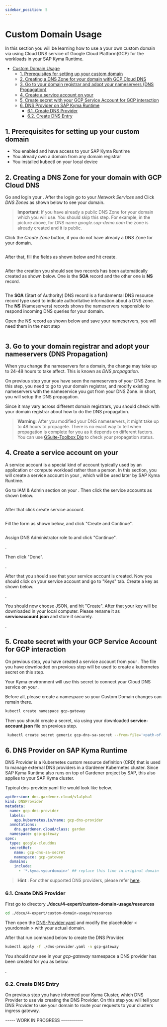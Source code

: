 ```yaml
---
sidebar_position: 5
---
```

# Custom Domain Usage

In this section you will be learning how to use a your own custom domain via using Cloud DNS service of Google Cloud Platform(GCP) for 
the workloads in your SAP Kyma Runtime.

- [Custom Domain Usage](#custom-domain-usage)
  - [1. Prerequisites for setting up your custom domain](#1-prerequisites-for-setting-up-your-custom-domain)
  - [2. Creating a DNS Zone for your domain with GCP Cloud DNS](#2-creating-a-dns-zone-for-your-domain-with-gcp-cloud-dns)
  - [3. Go to your domain registrar and adopt your nameservers (DNS Propagation)](#3-go-to-your-domain-registrar-and-adopt-your-nameservers-dns-propagation)
  - [4. Create a service account on your ](#4-create-a-service-account-on-your-gcp-account)
  - [5. Create secret with your GCP Service Account for GCP interaction](#5-create-secret-with-your-gcp-service-account-for-gcp-interaction)
  - [6. DNS Provider on SAP Kyma Runtime](#6-dns-provider-on-sap-kyma-runtime)
    - [6.1. Create DNS Provider](#61-create-dns-provider)
    - [6.2. Create DNS Entry](#62-create-dns-entry)


## 1. Prerequisites for setting up your custom domain

- You enabled and have access to your SAP Kyma Runtime
- You already own a domain from any domain registrar
- You installed kubectl on your local device


## 2. Creating a DNS Zone for your domain with GCP Cloud DNS 

Go and login your [](https://console.cloud.google.com/).
After the login go to your *Network Services* and Click *DNS Zones* as shown below to see your domain. 

> **Important**: If you have already a public DNS Zone for your domain which you will use. You should skip this step. 
> For example, in the picture above, for DNS name *google.sap-demo.com* the zone is already created and it is public.

Click the *Create Zone* button, if you do not have already a DNS Zone for your domain.

![<img src="./images/gcp-dns-zone-overview.png" width="500" />](./images/gcp-dns-zone-overview.png?raw=true)

After that, fill the fields as shown below and hit create.

![<img src="./images/cr-zone.png" width="500" />](./images/cr-zone.png?raw=true)

After the creation you should see two records has been automatically created as shown below.
One is the **SOA** record and the other one is **NS** record.

![<img src="./images/cr-zone.png" width="500" />](./images/cr-zone.png?raw=true)


The **SOA** (Start of Authority) DNS record is a fundamental DNS resource record type used to indicate authoritative information about a DNS zone. 
The **NS** (Nameservers) records shows the nameservers responsible to respond incoming DNS queries for your domain.

Open the NS record as shown below and save your nameservers, you will need them in the next step

![<img src="./images/ns-servers.png" width="500" />](./images/ns-servers.png?raw=true)


## 3. Go to your domain registrar and adopt your nameservers (DNS Propagation)

When you change the nameservers for a domain, the change may take up to 24-48 hours to take affect. This is known as *DNS propagation*.

On previous step your you have seen the nameservers of your DNS Zone. 
In this step, you need to go to your domain registrar, and modify existing nameservers with the nameservice you got from your DNS Zone. in short, you will setup the DNS propagation.

Since it may vary across different domain registrars, you should check with your domain registrar about how to do the DNS propagation.

> **Warning**: After you modified your DNS nameservers, it might take up to 48 hours to propagete. There is no exact way to tell when propagation is complete for you as it depends on different factors. You can use [GSuite-Toolbox Dig](https://toolbox.googleapps.com/apps/dig/) to check your propagation status.


## 4. Create a service account on your  

A service account is a special kind of account typically used by an application or compute workload rather than a person. 
In this section, you will create a service account in your , which will be used later by SAP Kyma Runtime.

Go to IAM & Admin section on your .
Then click the service accounts as shown below. 

![<img src="./images/sa-entry.png" width="500" />](./images/sa-entry.png?raw=true)

After that click create service account.

![<img src="./images/sa-create-click.png" width="500" />](./images/sa-create-click.png?raw=true)

Fill the form as shown below, and click "Create and Continue".

![<img src="./images/sa-create-continue.png" width="500" />](./images/sa-create-continue.png?raw=true)

Assign DNS Administrator role to and click "Continue".

![<img src="./images/assign-role-sa.png" width="500" />](./images/assign-role-sa.png?raw=true).

Then click "Done".

![<img src="./images/sa-complete.png" width="500" />](./images/sa-complete.png?raw=true).

After that you should see that your service account is created.
Now you should click on your service account and go to "Keys" tab.
Create a key as shown below.

![<img src="./images/sa-create-key.png" width="500" />](./images/sa-create-key.png?raw=true).

You should now choose JSON, and hit "Create".
After that your key will be downloaded in your local computer. Please rename it as **serviceaccount.json** and store it securely.

![<img src="./images/sa-create-key-json.png" width="500" />](./images/sa-create-key-json.png?raw=true).


## 5. Create secret with your GCP Service Account for GCP interaction

On previous step, you have created a service account from your .
The file you have downloaded on previous step will be used to create a kubernetes secret on this step.

Your Kyma environment will use this secret to connect your Cloud DNS service on your .

Before all, please create a namespace so your Custom Domain changes can remain there.

```sh
kubectl create namespace gcp-gateway
```

Then you should create a secret, via using your downloaded **service-account.json** file on previous step.

```sh
 kubectl create secret generic gcp-dns-sa-secret --from-file='<path-of-your-serviceaccount.json>' -n gcp-gateway
```


## 6. DNS Provider on SAP Kyma Runtime 

DNS Provider is a Kubernetes custom resource definition (CRD) that is used to manage external DNS providers in a Gardener Kubernetes cluster. Since SAP Kyma Runtime also runs on top of Gardener project by SAP, this also applies to your SAP Kyma cluster.

Typical dns-provider.yaml file would look like below.

```yaml
apiVersion: dns.gardener.cloud/v1alpha1 
kind: DNSProvider 
metadata:
  name: gcp-dns-provider
  labels:
    app.kubernetes.io/name: gcp-dns-provider
  annotations:
    dns.gardener.cloud/class: garden
  namespace: gcp-gateway
spec:
  type: google-clouddns 
  secretRef:
    name: gcp-dns-sa-secret
    namespace: gcp-gateway
  domains:
    include:
      - '*.kyma.<yourdomain>' ## replace this line in original domain
```

> **Hint** : For other supported DNS providers, please refer [here](https://gardener.cloud/docs/extensions/others/gardener-extension-shoot-dns-service/docs/usage/dns_names/). 


### 6.1. Create DNS Provider 

First go to directory **./docu/4-expert/custom-domain-usage/resources**

```sh
cd ./docu/4-expert/custom-domain-usage/resources
```

Then open the [DNS-Provider.yaml](./resources/dns-provider.yaml) and modify the placeholder < yourdomain > with your actual domain.

After that run command below to create the DNS Provider.

```sh
kubectl apply -f ./dns-provider.yaml -n gcp-gateway
```

You should now see in your *gcp-gateway* namespace a DNS provider has been created for you as below.

![<img src="./images/dns-provider.png" width="500" />](./images/dns-provider.png?raw=true).


### 6.2. Create DNS Entry 

On previous step you have informed your Kyma Cluster, which DNS Provider to use via creating the DNS Provider.
On this step you will tell your DNS Provider to use your domain to route your requests to your clusters ingress gateway.




----- WORK IN PROGRESS -----------












